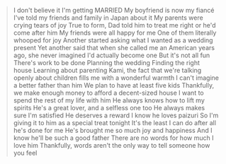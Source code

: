 >I don't believe it
>I'm getting MARRIED
>My boyfriend is now my fiancé
>I've told my friends and family in Japan about it
>My parents were crying tears of joy
>True to form, Dad told him to treat me right or he'd come after him
>My friends were all happy for me
>One of them literally whooped for joy
>Another started asking what I wanted as a wedding present
>Yet another said that when she called me an American years ago, she never imagined I'd actually become one
>But it's not all fun
>There's work to be done
>Planning the wedding
>Finding the right house
>Learning about parenting
>Kami, the fact that we're talking openly about children fills me with a wonderful warmth
>I can't imagine a better father than him
>We plan to have at least five kids
>Thankfully, we make enough money to afford a decent-sized house
>I want to spend the rest of my life with him
>He always knows how to lift my spirits
>He's a great lover, and a selfless one too
>He always makes sure I'm satisfied
>He deserves a reward
>I know he loves paizuri
>So I'm giving it to him as a special treat tonight
>It's the least I can do after all he's done for me
>He's brought me so much joy and happiness
>And I know he'll be such a good father
>There are no words for how much I love him
>Thankfully, words aren't the only way to tell someone how you feel
